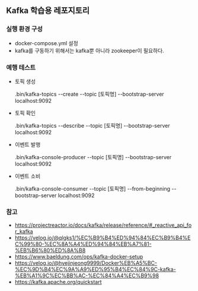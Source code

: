 ## Kafka 학습용 레포지토리


### 실행 환경 구성
- docker-compose.yml 설정
- kafka를 구동하기 위해서는 kafka뿐 아니라 zookeeper이 필요하다.


### 예행 테스트
- 토픽 생성 


    .bin/kafka-topics --create --topic [토픽명] --bootstrap-server localhost:9092
- 토픽 확인

  
    .bin/kafka-topics --describe --topic [토픽명] --bootstrap-server localhost:9092
- 이벤트 발행


    .bin/kafka-console-producer --topic [토픽명] --bootstrap-server localhost:9092
- 이벤트 소비


    .bin/kafka-console-consumer --topic [토픽명] --from-beginning --bootstrap-server localhost:9092


### 참고 
- https://projectreactor.io/docs/kafka/release/reference/#_reactive_api_for_kafka
- https://velog.io/@qlgks1/%EC%B9%B4%ED%94%84%EC%B9%B4%EC%99%80-%EC%8A%A4%ED%94%84%EB%A7%81-%EB%B6%80%ED%8A%B8
- https://www.baeldung.com/ops/kafka-docker-setup
- https://velog.io/@hyejinjeong9999/Docker%EB%A5%BC-%EC%9D%B4%EC%9A%A9%ED%95%B4%EC%84%9C-kafka-%EB%A1%9C%EC%BB%AC-%EC%84%A4%EC%B9%98
- https://kafka.apache.org/quickstart
